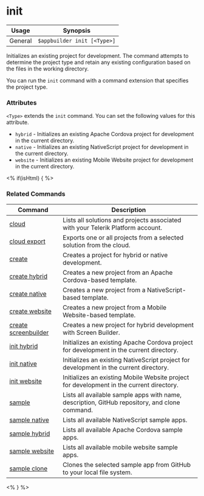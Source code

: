 init
==========

Usage | Synopsis
------|-------
General | `$appbuilder init [<Type>]`

Initializes an existing project for development. The command attempts to determine the project type and retain any existing configuration based on the files in the working directory.  

You can run the `init` command with a command extension that specifies the project type.

### Attributes
`<Type>` extends the `init` command. You can set the following values for this attribute.
* `hybrid` - Initializes an existing Apache Cordova project for development in the current directory.
* `native` - Initializes an existing NativeScript project for development in the current directory.
* `website` - Initializes an existing Mobile Website project for development in the current directory.

<% if(isHtml) { %> 
### Related Commands

Command | Description
----------|----------
[cloud](cloud.html) | Lists all solutions and projects associated with your Telerik Platform account.
[cloud export](cloud-export.html) | Exports one or all projects from a selected solution from the cloud.
[create](create.html) | Creates a project for hybrid or native development.
[create hybrid](create-hybrid.html) | Creates a new project from an Apache Cordova-based template.
[create native](create-native.html) | Creates a new project from a NativeScript-based template.
[create website](create-website.html) | Creates a new project from a Mobile Website-based template.
[create screenbuilder](create-screenbuilder.html) | Creates a new project for hybrid development with Screen Builder.
[init hybrid](init-hybrid.html) | Initializes an existing Apache Cordova project for development in the current directory.
[init native](init-native.html) | Initializes an existing NativeScript project for development in the current directory.
[init website](init-website.html) | Initializes an existing Mobile Website project for development in the current directory.
[sample](sample.html) | Lists all available sample apps with name, description, GitHub repository, and clone command.
[sample native](sample-native.html) | Lists all available NativeScript sample apps.
[sample hybrid](sample-hybrid.html) | Lists all available Apache Cordova sample apps.
[sample website](sample-website.html) | Lists all available mobile website sample apps.
[sample clone](sample-clone.html) | Clones the selected sample app from GitHub to your local file system.
<% } %>